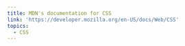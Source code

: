 ```yaml
---
title: MDN's documentation for CSS
link: 'https://developer.mozilla.org/en-US/docs/Web/CSS'
topics:
  - CSS
---
```


